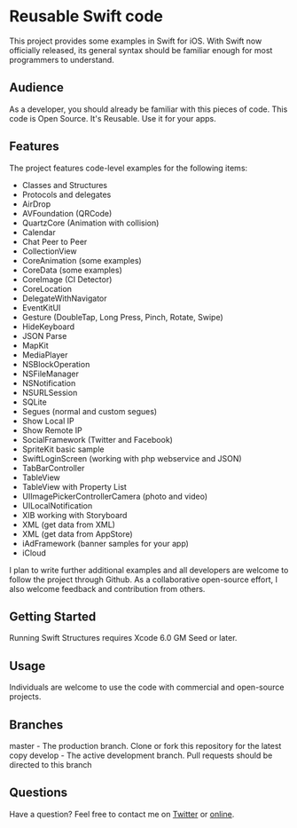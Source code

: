
Reusable Swift code 
====================

This project provides some examples in Swift for iOS. With Swift now officially released, its general syntax should be familiar enough for most programmers to understand.

Audience
---------------------

As a developer, you should already be familiar with this pieces of code. This code is Open Source. It's Reusable. Use it for your apps.

Features
---------------------

The project features code-level examples for the following items:

+ Classes and Structures
+ Protocols and delegates
+ AirDrop
+ AVFoundation (QRCode)
+ QuartzCore (Animation with collision)
+ Calendar
+ Chat Peer to Peer
+ CollectionView
+ CoreAnimation (some examples)
+ CoreData (some examples)
+ CoreImage (CI Detector)
+ CoreLocation
+ DelegateWithNavigator
+ EventKitUI
+ Gesture (DoubleTap, Long Press, Pinch, Rotate, Swipe)
+ HideKeyboard
+ JSON Parse
+ MapKit
+ MediaPlayer
+ NSBlockOperation
+ NSFileManager
+ NSNotification
+ NSURLSession
+ SQLite
+ Segues (normal and custom segues)
+ Show Local IP
+ Show Remote IP
+ SocialFramework (Twitter and Facebook)
+ SpriteKit basic sample
+ SwiftLoginScreen (working with php webservice and JSON)
+ TabBarController
+ TableView
+ TableView with Property List
+ UIImagePickerControllerCamera (photo and video)
+ UILocalNotification
+ XIB working with Storyboard
+ XML (get data from XML)
+ XML (get data from AppStore)
+ iAdFramework (banner samples for your app)
+ iCloud


I plan to write further additional examples and all developers are welcome to follow the project through Github. As a collaborative open-source effort, I also welcome feedback and contribution from others.


Getting Started
---------------------

Running Swift Structures requires Xcode 6.0 GM Seed or later.


Usage
---------------------

Individuals are welcome to use the code with commercial and open-source projects. 


Branches
---------------------

master - The production branch. Clone or fork this repository for the latest copy
develop - The active development branch. Pull requests should be directed to this branch


Questions
---------------------

Have a question? Feel free to contact me on <a href="http://www.twitter.com/carlosbutrondev" target="_blank">Twitter</a> or <a href="http://www.carlosbutron.es" target="_blank">online</a>.
